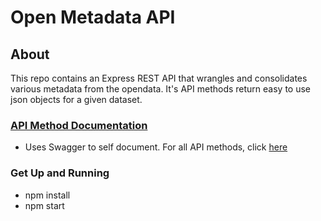 # Open Metadata API

## About

This repo contains an Express REST API that wrangles and consolidates various metadata from the opendata.
It's API methods return easy to use json objects for a given dataset.

### [API Method Documentation](http://metadatasf.tk/docs/#!/default/)
* Uses Swagger to self document. For all API methods, click [here](http://metadatasf.tk/docs/#!/default/)

### Get Up and Running
* npm install
* npm start

